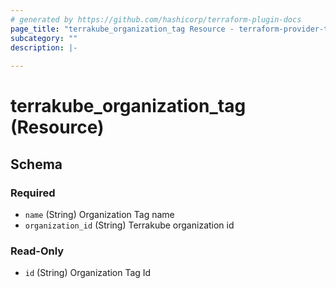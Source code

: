 ```yaml
---
# generated by https://github.com/hashicorp/terraform-plugin-docs
page_title: "terrakube_organization_tag Resource - terraform-provider-terrakube"
subcategory: ""
description: |-
  
---
```


# terrakube_organization_tag (Resource)





<!-- schema generated by tfplugindocs -->
## Schema

### Required

- `name` (String) Organization Tag name
- `organization_id` (String) Terrakube organization id

### Read-Only

- `id` (String) Organization Tag Id

